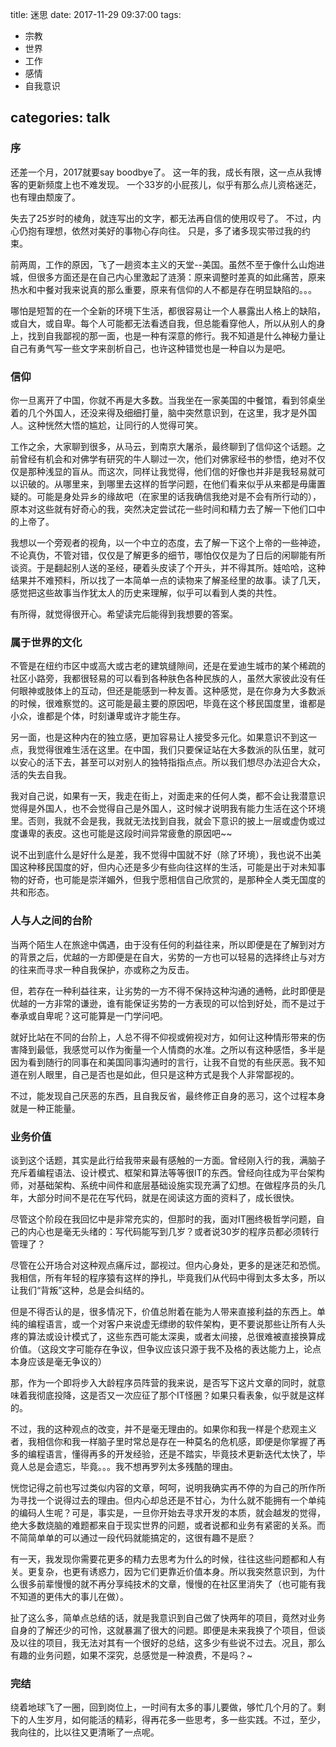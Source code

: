 title:  迷思
date: 2017-11-29 09:37:00
tags:
- 宗教
- 世界
- 工作
- 感情
- 自我意识

categories: talk
---
### 序

还差一个月，2017就要say boodbye了。
这一年的我，成长有限，这一点从我博客的更新频度上也不难发现。
一个33岁的小屁孩儿，似乎有那么点儿资格迷茫，也有理由颓废了。

失去了25岁时的棱角，就连写出的文字，都无法再自信的使用叹号了。
不过，内心仍抱有理想，依然对美好的事物心存向往。
只是，多了诸多现实带过我的约束。

前两周，工作的原因，飞了一趟资本主义的天堂--美国。虽然不至于像什么山炮进城，但很多方面还是在自己内心里激起了涟漪：原来调整时差真的如此痛苦，原来热水和中餐对我来说真的那么重要，原来有信仰的人不都是存在明显缺陷的。。。

哪怕是短暂的在一个全新的环境下生活，都很容易让一个人暴露出人格上的缺陷，或自大，或自卑。每个人可能都无法看透自我，但总能看穿他人，所以从别人的身上，找到自我鄙视的那一面，也是一种有深意的修行。我不知道是什么神秘力量让自己有勇气写一些文字来剖析自己，也许这种错觉也是一种自以为是吧。

### 信仰

你一旦离开了中国，你就不再是大多数。当我坐在一家美国的中餐馆，看到邻桌坐着的几个外国人，还没来得及细细打量，脑中突然意识到，在这里，我才是外国人。这种恍然大悟的尴尬，让同行的人觉得可笑。

工作之余，大家聊到很多，从马云，到南京大屠杀，最终聊到了信仰这个话题。之前曾经有机会和对佛学有研究的牛人聊过一次，他们对佛家经书的参悟，绝对不仅仅是那种浅显的盲从。而这次，同样让我觉得，他们信的好像也并非是我轻易就可以识破的。从哪里来，到哪里去这样的哲学问题，在他们看来似乎从来都是毋庸置疑的。可能是身处异乡的缘故吧（在家里的话我确信我绝对是不会有所行动的），原本对这些就有好奇心的我，突然决定尝试花一些时间和精力去了解一下他们口中的上帝了。

我想以一个旁观者的视角，以一个中立的态度，去了解一下这个上帝的一些神迹，不论真伪，不管对错，仅仅是了解更多的细节，哪怕仅仅是为了日后的闲聊能有所谈资。于是翻起别人送的圣经，硬着头皮读了个开头，并不得其所。娃哈哈，这种结果并不难预料，所以找了一本简单一点的读物来了解圣经里的故事。读了几天，感觉把这些故事当作犹太人的历史来理解，似乎可以看到人类的共性。

有所得，就觉得很开心。希望读完后能得到我想要的答案。

### 属于世界的文化

不管是在纽约市区中或高大或古老的建筑缝隙间，还是在爱迪生城市的某个稀疏的社区小路旁，我都很轻易的可以看到各种肤色各种民族的人，虽然大家彼此没有任何眼神或肢体上的互动，但还是能感到一种友善。这种感觉，是在你身为大多数派的时候，很难察觉的。这可能是最主要的原因吧，毕竟在这个移民国度里，谁都是小众，谁都是个体，时刻谦卑或许才能生存。

另一面，也是这种内在的独立感，更加容易让人接受多元化。如果意识不到这一点，我觉得很难生活在这里。在中国，我们只要保证站在大多数派的队伍里，就可以安心的活下去，甚至可以对别人的独特指指点点。所以我们想尽办法迎合大众，活的失去自我。

我对自己说，如果有一天，我走在街上，对面走来的任何人类，都不会让我潜意识觉得是外国人，也不会觉得自己是外国人，这时候才说明我有能力生活在这个环境里。否则，我就不会是我，我就无法找到自我，就会下意识的披上一层或虚伪或过度谦卑的表皮。这也可能是这段时间异常疲惫的原因吧~~

说不出到底什么是好什么是差，我不觉得中国就不好（除了环境），我也说不出美国这种移民国度的好，但内心还是多少有些向往这样的生活，可能是出于对未知事物的好奇，也可能是崇洋媚外，但我宁愿相信自己欣赏的，是那种全人类无国度的共和形态。

### 人与人之间的台阶

当两个陌生人在旅途中偶遇，由于没有任何的利益往来，所以即便是在了解到对方的背景之后，优越的一方即便是在自大，劣势的一方也可以轻易的选择终止与对方的往来而寻求一种自我保护，亦或称之为反击。

但，若存在一种利益往来，让劣势的一方不得不保持这种沟通的通畅，此时即便是优越的一方非常的谦逊，谁有能保证劣势的一方表现的可以恰到好处，而不是过于奉承或自卑呢？这可能算是一门学问吧。

就好比站在不同的台阶上，人总不得不仰视或俯视对方，如何让这种情形带来的伤害降到最低，我感觉可以作为衡量一个人情商的水准。之所以有这种感悟，多半是因为看到随行的同事在和美国同事沟通时的言行，让我不自觉的有些厌恶。我不知道在别人眼里，自己是否也是如此，但只是这种方式是我个人非常鄙视的。

不过，能发现自己厌恶的东西，且自我反省，最终修正自身的恶习，这个过程本身就是一种正能量。

### 业务价值

谈到这个话题，其实是此行给我带来最有感触的一方面。曾经刚入行的我，满脑子充斥着编程语法、设计模式、框架和算法等等很IT的东西。曾经向往成为平台架构师，对基础架构、系统中间件和底层基础设施实现充满了幻想。在做程序员的头几年，大部分时间不是花在写代码，就是在阅读这方面的资料了，成长很快。

尽管这个阶段在我回忆中是非常充实的，但那时的我，面对IT圈终极哲学问题，自己的内心也是毫无头绪的：写代码能写到几岁？或者说30岁的程序员都必须转行管理了？

尽管在公开场合对这种观点痛斥过，鄙视过。但内心身处，更多的是迷茫和恐慌。我相信，所有年轻的程序猿有这样的挣扎，毕竟我们从代码中得到太多太多，所以让我们“背叛”这种，总是会纠结的。

但是不得否认的是，很多情况下，价值总附着在能为人带来直接利益的东西上。单纯的编程语言，或一个对客户来说虚无缥缈的软件架构，更不要说那些让所有人头疼的算法或设计模式了，这些东西可能太深奥，或者太间接，总很难被直接换算成价值。（这段文字可能存在争议，但争议应该只源于我不及格的表达能力上，论点本身应该是毫无争议的）

那，作为一个即将步入大龄程序员阵营的我来说，是否写下这片文章的同时，就意味着我彻底投降，这是否又一次应征了那个IT怪圈？如果只看表象，似乎就是这样的。

不过，我的这种观点的改变，并不是毫无理由的。如果你和我一样是个悲观主义者，我相信你和我一样脑子里时常总是存在一种莫名的危机感，即便是你掌握了再多的编程语言，懂得再多的开发经验，还是不踏实，毕竟技术更新迭代太快了，毕竟人总是会遗忘，毕竟。。。我不想再罗列太多残酷的理由。

恍惚记得之前也写过类似内容的文章，呵呵，说明我确实再不停的为自己的所作所为寻找一个说得过去的理由。但内心却总还是不甘心，为什么就不能拥有一个单纯的编码人生呢？可是，事实是，一旦你开始去寻求开发的本质，就会越发的觉得，绝大多数烧脑的难题都来自于现实世界的问题，或者说都和业务有紧密的关系。而不简简单单的可以通过一段代码就能搞定的，这很有趣不是麽？

有一天，我发现你需要花更多的精力去思考为什么的时候，往往这些问题都和人有关。更复杂，也更有诱惑力，因为它们更靠近价值本身。所以我突然意识到，为什么很多前辈慢慢的就不再分享纯技术的文章，慢慢的在社区里消失了（也可能有我不知道的更伟大的事儿在做）。

扯了这么多，简单点总结的话，就是我意识到自己做了快两年的项目，竟然对业务自身的了解还少的可怜，这就暴漏了很大的问题。即便是未来我换了个项目，但谈及以往的项目，我无法对其有一个很好的总结，这多少有些说不过去。况且，那么有趣的业务问题，如果不深究，总感觉是一种浪费，不是吗？~

### 完结

绕着地球飞了一圈，回到岗位上，一时间有太多的事儿要做，够忙几个月的了。剩下的人生岁月，如何能活的精彩，得再花多一些思考，多一些实践。不过，至少，我向往的，比以往又更清晰了一点呢。
